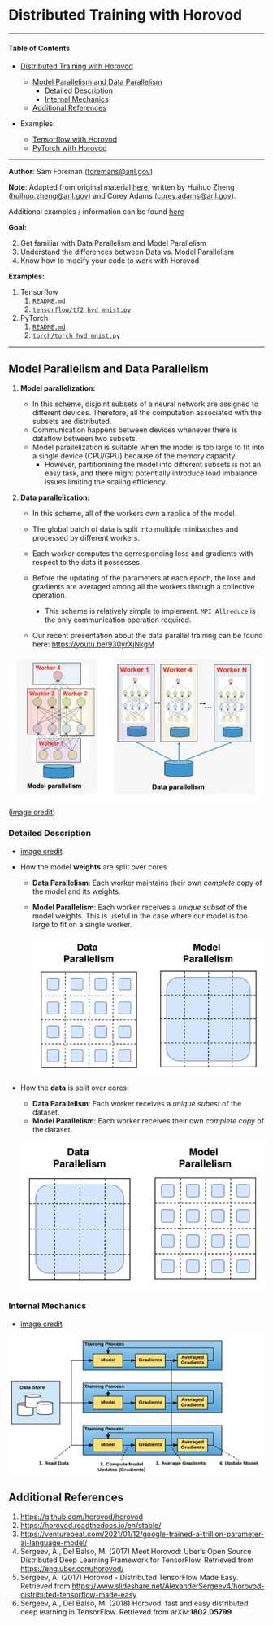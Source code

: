 # Distributed Training with Horovod

---

#### Table of Contents

- [Distributed Training with Horovod](#distributed-training-with-horovod)
  * [Model Parallelism and Data Parallelism](#model-parallelism-and-data-parallelism)
    + [Detailed Description](#detailed-description)
    + [Internal Mechanics](#internal-mechanics)
  * [Additional References](#additional-references)

- Examples:
  - [Tensorflow with Horovod](./tensorflow/README.md)
  - [PyTorch with Horovod](./torch/README.md)

---

**Author**: Sam Foreman ([foremans@anl.gov](mailto:foremans@anl.gov))

**Note**:  Adapted from original material [here](https://github.com/argonne-lcf/sdl_ai_workshop/blob/master/01_distributedDeepLearning/Horovod/README.md), written by Huihuo Zheng ([huihuo.zheng@anl.gov](mailto:huihuo.zheng@anl.gov)) and Corey Adams ([corey.adams@anl.gov](mailto:corey.adams@anl.gov)).

Additional examples / information can be found [here](https://github.com/argonne-lcf/sdl_ai_workshop/blob/master/01_distributedDeepLearning/README.md)

**Goal:**

2. Get familiar with Data Parallelism and Model Parallelism
2. Understand the differences between Data vs. Model Parallelism
3. Know how to modify your code to work with Horovod

**Examples:**

1. Tensorflow
   1. [`README.md`](./tensorflow/README.md)
   2. [`tensorflow/tf2_hvd_mnist.py`](./tensorflow/tf2_hvd_mnist.py)
2. PyTorch
   1. [`README.md`](./torch/README.md)
   2. [`torch/torch_hvd_mnist.py`](./torch/torch_hvd_mnist.py)

---

## Model Parallelism and Data Parallelism

1. **Model parallelization:** 

   - In this scheme, disjoint subsets of a neural network are assigned to different devices. Therefore, all the computation associated with the subsets are distributed. 
   - Communication happens between devices whenever there is dataflow between two subsets. 
   - Model parallelization is suitable when the model is too large to fit into a single device (CPU/GPU) because of the memory capacity. 
     - However, partitionining the model into different subsets is not an easy task, and there might potentially introduce load imbalance issues limiting the scaling efficiency.

2. **Data parallelization:** 

   - In this scheme, all of the workers own a replica of the model. 
   - The global batch of data is split into multiple minibatches and processed by different workers. 
   - Each worker computes the corresponding loss and gradients with respect to the data it possesses. 
   - Before the updating of the parameters at each epoch, the loss and gradients are averaged among all the workers through a collective operation. 
     - This scheme is relatively simple to implement. `MPI_Allreduce` is the only communication operation required.

   - Our recent presentation about the data parallel training can be found here: https://youtu.be/930yrXjNkgM

![distributed](../images/distributed.png)

([image credit](https://horovod.readthedocs.io/en/stable/))

### Detailed Description

- [image credit](https://arxiv.org/pdf/2101.03961.pdf)

- How the model **weights** are split over cores

  - **Data Parallelism**: Each worker maintains their own _complete_ copy of the model and its weights.

  - **Model Parallelism**: Each worker receives a _unique subset_ of the model weights. This is useful in the case where our model is too large to fit on a single worker.

    ![weights](../images/weights.png)

- How the **data** is split over cores:

  - **Data Parallelism**: Each worker receives a _unique subest_ of the dataset.
  - **Model Parallelism**: Each worker receives their own *complete copy* of the dataset. 
  
  ![data](../images/data.png)

### Internal Mechanics

- [image credit](https://horovod.readthedocs.io/en/stable/)

![Horovod](../images/horovod.png)

## Additional References

1. https://github.com/horovod/horovod
2. https://horovod.readthedocs.io/en/stable/
3. https://venturebeat.com/2021/01/12/google-trained-a-trillion-parameter-ai-language-model/
4. Sergeev, A., Del Balso, M. (2017) Meet Horovod: Uber’s Open Source Distributed Deep Learning Framework for TensorFlow. Retrieved from https://eng.uber.com/horovod/
5. Sergeev, A. (2017) Horovod - Distributed TensorFlow Made Easy. Retrieved from https://www.slideshare.net/AlexanderSergeev4/horovod-distributed-tensorflow-made-easy
6. Sergeev, A., Del Balso, M. (2018) Horovod: fast and easy distributed deep learning in TensorFlow. Retrieved from arXiv:**1802.05799**